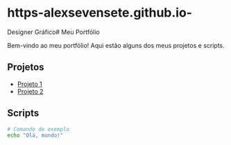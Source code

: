 # https-alexsevensete.github.io-
Designer Gráfico# Meu Portfólio

Bem-vindo ao meu portfólio! Aqui estão alguns dos meus projetos e scripts.

## Projetos
- [Projeto 1](link-para-projeto)
- [Projeto 2](link-para-projeto)

## Scripts
```bash
# Comando de exemplo
echo "Olá, mundo!"

